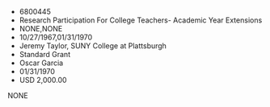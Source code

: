 * 6800445
* Research Participation For College Teachers- Academic Year Extensions
* NONE,NONE
* 10/27/1967,01/31/1970
* Jeremy Taylor, SUNY College at Plattsburgh
* Standard Grant
* Oscar Garcia
* 01/31/1970
* USD 2,000.00

NONE